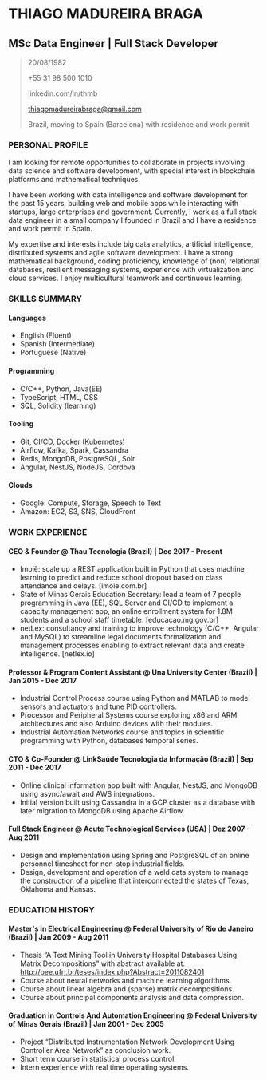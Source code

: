 # THIAGO MADUREIRA BRAGA

## MSc Data Engineer | Full Stack Developer

> 20/08/1982 
>
> +55 31 98 500 1010 
>
> linkedin.com/in/thmb 
>
> thiagomadureirabraga@gmail.com 
>
> Brazil, moving to Spain (Barcelona) with residence and work permit

### PERSONAL PROFILE

I am looking for remote opportunities to collaborate in projects involving data science and software development, with special interest in blockchain platforms and mathematical techniques.

I have been working with data intelligence and software development for the past 15 years, building web and mobile apps while interacting with startups, large enterprises and government. Currently, I work as a full stack data engineer in a small company I founded in Brazil and I have a residence and work permit in Spain.

My expertise and interests include big data analytics, artificial intelligence, distributed systems and agile software development. I have a strong mathematical background, coding proficiency, knowledge of (non) relational databases, resilient messaging systems, experience with virtualization and cloud services. I enjoy multicultural teamwork and continuous learning.

### SKILLS SUMMARY

#### Languages

- English (Fluent)
- Spanish (Intermediate)
- Portuguese (Native)

#### Programming

- C/C++, Python, Java(EE)
- TypeScript, HTML, CSS
- SQL, Solidity (learning)

#### Tooling

- Git, CI/CD, Docker (Kubernetes)
- Airflow, Kafka, Spark, Cassandra
- Redis, MongoDB, PostgreSQL, Solr
- Angular, NestJS, NodeJS, Cordova

#### Clouds
- Google: Compute, Storage, Speech to Text
- Amazon: EC2, S3, SNS, CloudFront

### WORK EXPERIENCE

#### CEO & Founder @ Thau Tecnologia (Brazil) | Dec 2017 - Present

- Imoiê: scale up a REST application built in Python that uses machine learning to predict and reduce school dropout based on class attendance and delays. [imoie.com.br]
- State of Minas Gerais Education Secretary: lead a team of 7 people programming in Java (EE), SQL Server and CI/CD to implement a capacity management app, an online enrollment system for 1.8M students and a school staff timetable. [educacao.mg.gov.br]
- netLex: consultancy and training to improve technology (C/C++, Angular and MySQL) to streamline legal documents formalization and management processes enabling to extract relevant data and create intelligence. [netlex.io]

#### Professor & Program Content Assistant @ Una University Center (Brazil) | Jan 2015 - Dec 2017

- Industrial Control Process course using Python and MATLAB to model sensors and actuators and tune PID controllers.
- Processor and Peripheral Systems course exploring x86 and ARM architectures and also Arduino devices with their modules.
- Industrial Automation Networks course and topics in scientific programming with Python, databases temporal series.

#### CTO & Co-Founder @ LinkSaúde Tecnologia da Informação (Brazil) | Sep 2011 - Dec 2017

- Online clinical information app built with Angular, NestJS, and MongoDB using async/await and AWS integrations.
- Initial version built using Cassandra in a GCP cluster as a database with later migration to MongoDB using Apache Airflow.

#### Full Stack Engineer @ Acute Technological Services (USA) | Dez 2007 - Aug 2011

- Design and implementation using Spring and PostgreSQL of an online personnel timesheet for non-stop industrial fields.
- Design, development and operation of a weld data system to manage the construction of a pipeline that interconnected the states of Texas, Oklahoma and Kansas.

### EDUCATION HISTORY

#### Master's in Electrical Engineering @ Federal University of Rio de Janeiro (Brazil) | Jan 2009 - Aug 2011

- Thesis “A Text Mining Tool in University Hospital Databases Using Matrix Decompositions” with abstract available at: http://pee.ufrj.br/teses/index.php?Abstract=2011082401
- Course about neural networks and machine learning algorithms.
- Course about linear algebra and (sparse) matrix decompositions.
- Course about principal components analysis and data compression.

#### Graduation in Controls And Automation Engineering @ Federal University of Minas Gerais (Brazil) | Jan 2001 - Dec 2005

- Project “Distributed Instrumentation Network Development Using Controller Area Network” as conclusion work.
- Short term course in statistical process control.
- Intern experience with real time operating systems.
